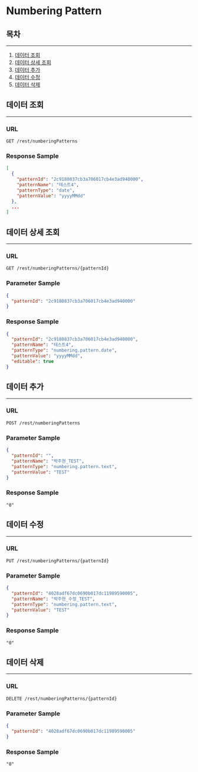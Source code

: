 # Numbering Pattern


## 목차

---

1. [데이터 조회](#데이터-조회)
2. [데이터 상세 조회](#데이터-상세-조회)
3. [데이터 추가](#데이터-추가)
4. [데이터 수정](#데이터-수정)
5. [데이터 삭제](#데이터-삭제)

## 데이터 조회

---

### URL
```
GET /rest/numberingPatterns
```

### Response Sample

```json
[
  {
    "patternId": "2c9180837cb3a706017cb4e3ad940000",
    "patternName": "테스트4",
    "patternType": "date",
    "patternValue": "yyyyMMdd"
  },
  ...
]
```

## 데이터 상세 조회

---

### URL
```
GET /rest/numberingPatterns/{patternId}
```

### Parameter Sample

```json
{
  "patternId": "2c9180837cb3a706017cb4e3ad940000"
}
```

### Response Sample

```json
{
  "patternId": "2c9180837cb3a706017cb4e3ad940000",
  "patternName": "테스트4",
  "patternType": "numbering.pattern.date",
  "patternValue": "yyyyMMdd",
  "editable": true
}
```

## 데이터 추가

---

### URL
```
POST /rest/numberingPatterns
```

### Parameter Sample

```json
{
  "patternId": "",
  "patternName": "박주현_TEST",
  "patternType": "numbering.pattern.text",
  "patternValue": "TEST"
}
```

### Response Sample

```
"0"
```

## 데이터 수정

---

### URL
```
PUT /rest/numberingPatterns/{patternId}
```

### Parameter Sample

```json
{
  "patternId": "4028adf67dc0690b017dc11989590005",
  "patternName": "박주현_수정_TEST",
  "patternType": "numbering.pattern.text",
  "patternValue": "TEST"
}
```

### Response Sample

```
"0"
```

## 데이터 삭제

---

### URL
```
DELETE /rest/numberingPatterns/{patternId}
```

### Parameter Sample

```json
{
  "patternId": "4028adf67dc0690b017dc11989590005"
}
```

### Response Sample

```
"0"
```